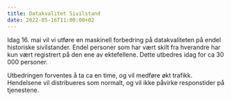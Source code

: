 ```yaml
---
title: Datakvalitet Sivilstand
date: 2022-05-16T11:00:00+02
---
```


Idag 16. mai vil vi utføre en maskinell forbedring på datakvaliteten på endel historiske sivilstander. Endel personer som har vært skilt fra hverandre har kun vært registrert på den ene av ektefellene. Dette utbedres idag for ca 30 000 personer. 

Utbedringen forventes å ta ca en time, og vil medføre økt trafikk. Hendelsene vil distribueres som normalt, og vil ikke påvirke responstider på tjenestene. 
